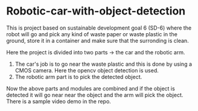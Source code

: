 # Robotic-car-with-object-detection

This is project based on sustainable development goal 6 (SD-6) where the robot will go and pick any kind of waste paper or waste plastic in the ground, store it in a container and make sure that the surronding is clean.

Here the project is divided into two parts -> the car and the robotic arm.
1. The car's job is to go near the waste plastic and this is done by using a CMOS camera. Here the opencv object detection is used.
2. The robotic arm part is to pick the detected object.

Now the above parts and modules are combined and if the object is detected it will go near near the object and the arm will pick the object.
There is a sample video demo in the repo.


